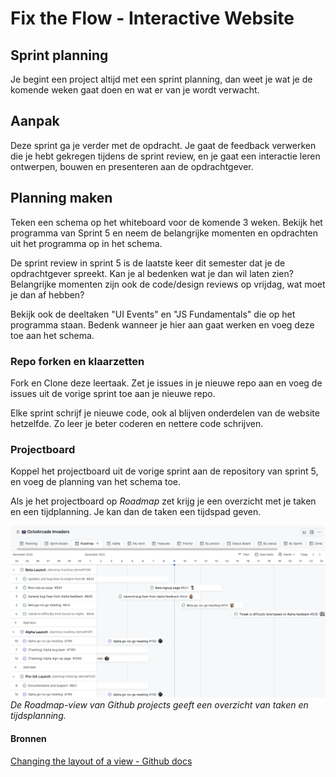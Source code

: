 # Fix the Flow - Interactive Website

## Sprint planning

Je begint een project altijd met een sprint planning, dan weet je wat je de komende weken gaat doen en wat er van je wordt verwacht.

## Aanpak

Deze sprint ga je verder met de opdracht. Je gaat de feedback verwerken die je hebt gekregen tijdens de sprint review, en je gaat een interactie leren ontwerpen, bouwen en presenteren aan de opdrachtgever. 


## Planning maken

Teken een schema op het whiteboard voor de komende 3 weken.
Bekijk het programma van Sprint 5 en neem de belangrijke momenten en opdrachten uit het programma op in het schema. 

De sprint review in sprint 5 is de laatste keer dit semester dat je de opdrachtgever spreekt. Kan je al bedenken wat je dan wil laten zien? Belangrijke momenten zijn ook de code/design reviews op vrijdag, wat moet je dan af hebben? 

Bekijk ook de deeltaken "UI Events" en "JS Fundamentals" die op het programma staan. Bedenk wanneer je hier aan gaat werken en voeg deze toe aan het schema. 

### Repo forken en klaarzetten

Fork en Clone deze leertaak. 
Zet je issues in je nieuwe repo aan en voeg de issues uit de vorige sprint toe aan je nieuwe repo.

Elke sprint schrijf je nieuwe code, ook al blijven onderdelen van de website hetzelfde. 
Zo leer je beter coderen en nettere code schrijven. 


### Projectboard

Koppel het projectboard uit de vorige sprint aan de repository van sprint 5, en voeg de planning van het schema toe.

Als je het projectboard op *Roadmap* zet krijg je een overzicht met je taken en een tijdplanning. Je kan dan de taken een tijdspad geven.

![](ghprojects-example-roadmap.webp)
*De Roadmap-view van Github projects geeft een overzicht van taken en tijdsplanning.*

#### Bronnen
[Changing the layout of a view - Github docs](https://docs.github.com/en/issues/planning-and-tracking-with-projects/customizing-views-in-your-project/changing-the-layout-of-a-view)

<!-- 
Voor deze opdracht kies je een User Story waarin een gebruiker iets moet doen, zoals het toevoegen van informatie aan een agenda of stap voor stap door een vragenlijst klikken, een chat-formulier of bijvoorbeeld een filter systeem.  

> Waar kan de klant het meeste feedback op hebben? Waar zijn de grootste risico's en zal er waarschijnlijk het meeste werk in kruipen? - Emiel Van Betsbrugge, Active Theory

Sprint plannen aan de hand van het programma:
JS fundamentals
Deeltaak UI events
I Love Web
CSS challenges en JS challenges
Code design reviews, wat vrijdag afhebben?

-->
